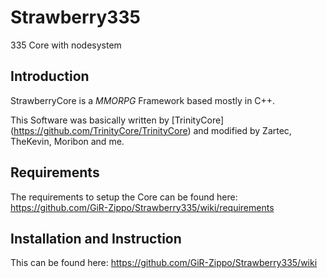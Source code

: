 # Strawberry335
335 Core with nodesystem

## Introduction

StrawberryCore is a *MMORPG* Framework based mostly in C++.

This Software was basically written by [TrinityCore] (https://github.com/TrinityCore/TrinityCore)
and modified by Zartec, TheKevin, Moribon and me.


## Requirements

The requirements to setup the Core can be found here:
https://github.com/GiR-Zippo/Strawberry335/wiki/requirements


## Installation and Instruction

This can be found here: https://github.com/GiR-Zippo/Strawberry335/wiki
